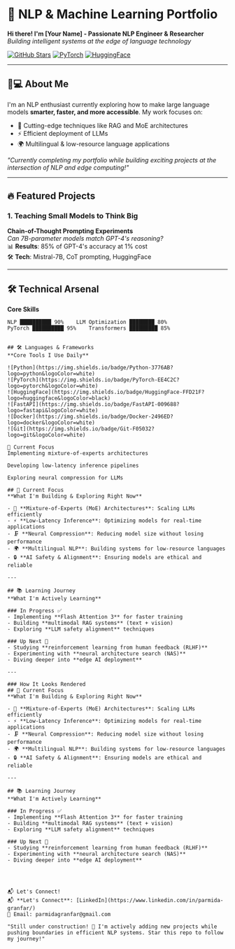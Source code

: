 # 🚀 NLP & Machine Learning Portfolio  
**Hi there! I'm [Your Name] - Passionate NLP Engineer & Researcher**  
*Building intelligent systems at the edge of language technology*

[![GitHub Stars](https://img.shields.io/github/stars/yourname/yourrepo?style=social)](https://github.com/yourname) 
[![PyTorch](https://img.shields.io/badge/PyTorch-EE4C2C?logo=pytorch)](https://pytorch.org/)
[![HuggingFace](https://img.shields.io/badge/HuggingFace-FFD21F?logo=huggingface)](https://huggingface.co/yourprofile)

---

## 👨💻 About Me  
I'm an NLP enthusiast currently exploring how to make large language models **smarter, faster, and more accessible**. My work focuses on:

- 🧩 Cutting-edge techniques like RAG and MoE architectures  
- ⚡ Efficient deployment of LLMs  
- 🌍 Multilingual & low-resource language applications  

*"Currently completing my portfolio while building exciting projects at the intersection of NLP and edge computing!"*

---

## 🔥 Featured Projects

### 1. Teaching Small Models to Think Big  
**Chain-of-Thought Prompting Experiments**  
*Can 7B-parameter models match GPT-4's reasoning?*  
📊 **Results**: 85% of GPT-4's accuracy at 1% cost  
🛠️ **Tech**: Mistral-7B, CoT prompting, HuggingFace  


---

## 🛠️ Technical Arsenal  
**Core Skills**  
```text
NLP ██████████ 90%    LLM Optimization ████████ 80%
PyTorch ██████████ 95%    Transformers █████████ 85%


## 🛠️ Languages & Frameworks  
**Core Tools I Use Daily**  

![Python](https://img.shields.io/badge/Python-3776AB?logo=python&logoColor=white)
![PyTorch](https://img.shields.io/badge/PyTorch-EE4C2C?logo=pytorch&logoColor=white)
![HuggingFace](https://img.shields.io/badge/HuggingFace-FFD21F?logo=huggingface&logoColor=black)
![FastAPI](https://img.shields.io/badge/FastAPI-009688?logo=fastapi&logoColor=white)
![Docker](https://img.shields.io/badge/Docker-2496ED?logo=docker&logoColor=white)
![Git](https://img.shields.io/badge/Git-F05032?logo=git&logoColor=white)

🌟 Current Focus
Implementing mixture-of-experts architectures

Developing low-latency inference pipelines

Exploring neural compression for LLMs

## 🌟 Current Focus  
**What I'm Building & Exploring Right Now**  

- 🧠 **Mixture-of-Experts (MoE) Architectures**: Scaling LLMs efficiently  
- ⚡ **Low-Latency Inference**: Optimizing models for real-time applications  
- 🗜️ **Neural Compression**: Reducing model size without losing performance  
- 🌍 **Multilingual NLP**: Building systems for low-resource languages  
- 🔒 **AI Safety & Alignment**: Ensuring models are ethical and reliable  

---

## 📚 Learning Journey  
**What I'm Actively Learning**  

### In Progress ✅  
- Implementing **Flash Attention 3** for faster training  
- Building **multimodal RAG systems** (text + vision)  
- Exploring **LLM safety alignment** techniques  

### Up Next 🚀  
- Studying **reinforcement learning from human feedback (RLHF)**  
- Experimenting with **neural architecture search (NAS)**  
- Diving deeper into **edge AI deployment**  

---

### How It Looks Rendered  
## 🌟 Current Focus  
**What I'm Building & Exploring Right Now**  

- 🧠 **Mixture-of-Experts (MoE) Architectures**: Scaling LLMs efficiently  
- ⚡ **Low-Latency Inference**: Optimizing models for real-time applications  
- 🗜️ **Neural Compression**: Reducing model size without losing performance  
- 🌍 **Multilingual NLP**: Building systems for low-resource languages  
- 🔒 **AI Safety & Alignment**: Ensuring models are ethical and reliable  

---

## 📚 Learning Journey  
**What I'm Actively Learning**  

### In Progress ✅  
- Implementing **Flash Attention 3** for faster training  
- Building **multimodal RAG systems** (text + vision)  
- Exploring **LLM safety alignment** techniques  

### Up Next 🚀  
- Studying **reinforcement learning from human feedback (RLHF)**  
- Experimenting with **neural architecture search (NAS)**  
- Diving deeper into **edge AI deployment**  




📬 Let's Connect!
📬 **Let's Connect**: [LinkedIn](https://www.linkedin.com/in/parmida-granfar/)  
📧 Email: parmidagranfar@gmail.com

"Still under construction! 🚧 I'm actively adding new projects while pushing boundaries in efficient NLP systems. Star this repo to follow my journey!"
